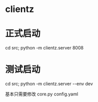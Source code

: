 # clientz

# 正式启动
cd src; python -m clientz.server 8008

# 测试启动
cd src; python -m clientz.server --env dev


基本只需要修改
core.py 
config.yaml